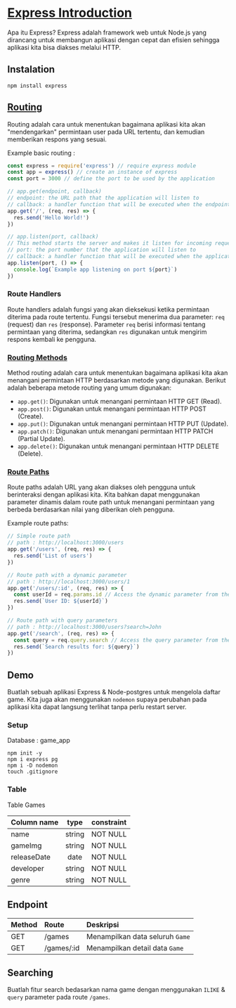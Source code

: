 # [Express Introduction](https://expressjs.com/)

Apa itu Express? Express adalah framework web untuk Node.js yang dirancang untuk membangun aplikasi dengan cepat dan efisien sehingga aplikasi kita bisa diakses melalui HTTP.

## Instalation

```
npm install express
```

## [Routing](https://expressjs.com/en/starter/basic-routing.html)
Routing adalah cara untuk menentukan bagaimana aplikasi kita akan "mendengarkan" permintaan user pada URL tertentu, dan kemudian memberikan respons yang sesuai. 

Example basic routing :
```js
const express = require('express') // require express module
const app = express() // create an instance of express
const port = 3000 // define the port to be used by the application

// app.get(endpoint, callback)
// endpoint: the URL path that the application will listen to
// callback: a handler function that will be executed when the endpoint is accessed
app.get('/', (req, res) => {
  res.send('Hello World!')
})

// app.listen(port, callback)
// This method starts the server and makes it listen for incoming requests
// port: the port number that the application will listen to
// callback: a handler function that will be executed when the application starts listening
app.listen(port, () => {
  console.log(`Example app listening on port ${port}`)
})
```

### Route Handlers
Route handlers adalah fungsi yang akan dieksekusi ketika permintaan diterima pada route tertentu. Fungsi tersebut menerima dua parameter: `req` (request) dan `res` (response). Parameter `req` berisi informasi tentang permintaan yang diterima, sedangkan `res` digunakan untuk mengirim respons kembali ke pengguna.

### [Routing Methods](https://expressjs.com/en/guide/routing.html#route-methods)
Method routing adalah cara untuk menentukan bagaimana aplikasi kita akan menangani permintaan HTTP berdasarkan metode yang digunakan. Berikut adalah beberapa metode routing yang umum digunakan:
- `app.get()`: Digunakan untuk menangani permintaan HTTP GET (Read).
- `app.post()`: Digunakan untuk menangani permintaan HTTP POST (Create).
- `app.put()`: Digunakan untuk menangani permintaan HTTP PUT (Update).
- `app.patch()`: Digunakan untuk menangani permintaan HTTP PATCH (Partial Update).
- `app.delete()`: Digunakan untuk menangani permintaan HTTP DELETE (Delete).

### [Route Paths](https://expressjs.com/en/guide/routing.html#route-paths)
Route paths adalah URL yang akan diakses oleh pengguna untuk berinteraksi dengan aplikasi kita. Kita bahkan dapat menggunakan parameter dinamis dalam route path untuk menangani permintaan yang berbeda berdasarkan nilai yang diberikan oleh pengguna.

Example route paths:
```js
// Simple route path
// path : http://localhost:3000/users
app.get('/users', (req, res) => {
  res.send('List of users')
})

// Route path with a dynamic parameter
// path : http://localhost:3000/users/1
app.get('/users/:id', (req, res) => {   
  const userId = req.params.id // Access the dynamic parameter from the request
  res.send(`User ID: ${userId}`)
})

// Route path with query parameters
// path : http://localhost:3000/users?search=John
app.get('/search', (req, res) => {
  const query = req.query.search // Access the query parameter from the request
  res.send(`Search results for: ${query}`)
})
```

## Demo
Buatlah sebuah aplikasi Express & Node-postgres untuk mengelola daftar game. Kita juga akan menggunakan `nodemon` supaya perubahan pada aplikasi kita dapat langsung terlihat tanpa perlu restart server.

### Setup
Database : game_app

```
npm init -y
npm i express pg
npm i -D nodemon
touch .gitignore
```

### Table
Table Games

| Column name     | type      | constraint |
|-----------------|:---------:|:----------:|
| name            | string    | NOT NULL   |
| gameImg         | string    | NOT NULL   |
| releaseDate     | date      | NOT NULL   |
| developer       | string    | NOT NULL   |
| genre           | string    | NOT NULL   |

## Endpoint
| Method | Route             | Deskripsi                                                              |
| :----- | :----             | :--------------------------------------------------------------------- |
| GET    | /games            | Menampilkan data seluruh `Game`                                        |
| GET    | /games/:id        | Menampilkan detail data `Game`                                         |

## **Searching**
Buatlah fitur search bedasarkan nama game dengan menggunakan `ILIKE` & `query` parameter pada route `/games`.